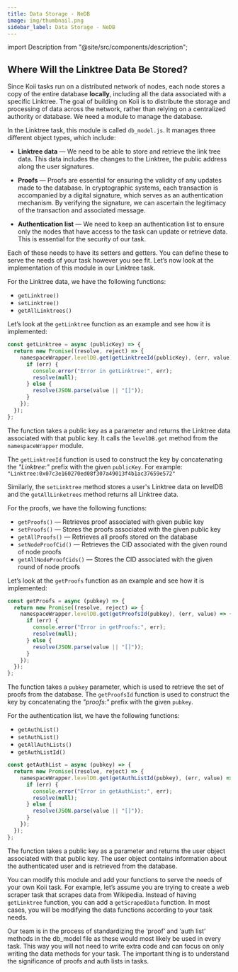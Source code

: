 ```yaml
---
title: Data Storage - NeDB
image: img/thumbnail.png
sidebar_label: Data Storage - NeDB
---
```


import Description from "@site/src/components/description";

<Description
text="This section will provide information on how and where your tasks can store data in a decentralized format. We will continue to learn that with Linktree's example, where we are required to store information about each individual user who creates a Linktree on the application."
/>

## Where Will the Linktree Data Be Stored?

Since Koii tasks run on a distributed network of nodes, each node stores a copy of the entire database **locally**, including all the data associated with a specific Linktree.
The goal of building on Koii is to distribute the storage and processing of data across the network, rather than relying on a centralized authority or database. We
need a module to manage the database.

In the Linktree task, this module is called `db_model.js`. It manages three different object types, which include:

- **Linktree data** — We need to be able to store and retrieve the link tree data. This data includes the changes to the Linktree, the public address along the user signatures.

- **Proofs** — Proofs are essential for ensuring the validity of any updates made to the database. In cryptographic systems, each transaction is accompanied by a digital signature, which serves as an authentication mechanism. By verifying the signature, we can ascertain the legitimacy of the transaction and associated message.

- **Authentication list** — We need to keep an authentication list to ensure only the nodes that have access to the task can update or retrieve data. This is essential for the security of our task.

Each of these needs to have its setters and getters. You can define these to serve the needs of your task however you see fit. Let’s now look at the implementation of this module in our Linktree task.

For the Linktree data, we have the following functions:

- `getLinktree()`
- `setLinktree()`
- `getAllLinktrees()`

Let’s look at the `getLinktree` function as an example and see how it is implemented:

```js
const getLinktree = async (publicKey) => {
  return new Promise((resolve, reject) => {
    namespaceWrapper.levelDB.get(getLinktreeId(publicKey), (err, value) => {
      if (err) {
        console.error("Error in getLinktree:", err);
        resolve(null);
      } else {
        resolve(JSON.parse(value || "[]"));
      }
    });
  });
};
```

The function takes a public key as a parameter and returns the Linktree data associated with that public key. It calls the `levelDB.get` method from the `namespaceWrapper` module.

The `getLinktreeId` function is used to construct the key by concatenating the _"Linktree:"_ prefix with the given `publicKey`. For example: `"Linktree:0x07c3e160270ed08f307a49013f4b1ac37659e572"`

Similarly, the `setLinktree` method stores a user's Linktree data on levelDB and the `getAllLinketrees` method returns all Linktree data.

For the proofs, we have the following functions:

- `getProofs()` — Retrieves proof associated with given public key
- `setProofs()` — Stores the proofs associated with the given public key
- `getAllProofs()` — Retrieves all proofs stored on the database
- `setNodeProofCid()` — Retrieves the CID associated with the given round of node proofs
- `getAllNodeProofCids()` — Stores the CID associated with the given round of node proofs

Let’s look at the `getProofs` function as an example and see how it is implemented:

```js
const getProofs = async (pubkey) => {
  return new Promise((resolve, reject) => {
    namespaceWrapper.levelDB.get(getProofsId(pubkey), (err, value) => {
      if (err) {
        console.error("Error in getProofs:", err);
        resolve(null);
      } else {
        resolve(JSON.parse(value || "[]"));
      }
    });
  });
};
```

The function takes a `pubkey` parameter, which is used to retrieve the set of proofs from the database. The `getProofsId` function is used to construct the key by concatenating the _"proofs:"_ prefix with the given `pubkey`.

For the authentication list, we have the following functions:

- `getAuthList()`
- `setAuthList()`
- `getAllAuthLists()`
- `getAuthListId()`

```js
const getAuthList = async (pubkey) => {
  return new Promise((resolve, reject) => {
    namespaceWrapper.levelDB.get(getAuthListId(pubkey), (err, value) => {
      if (err) {
        console.error("Error in getAuthList:", err);
        resolve(null);
      } else {
        resolve(JSON.parse(value || "[]"));
      }
    });
  });
};
```

The function takes a public key as a parameter and returns the user object associated with that public key. The user object contains information about the authenticated user and is retrieved from the database.

You can modify this module and add your functions to serve the needs of your own Koii task. For example, let’s assume you are trying to create a web scraper task that scrapes data from Wikipedia. Instead of having `getLinktree` function, you can add a `getScrapedData` function. In most cases, you will be modifying the data functions according to your task needs.

Our team is in the process of standardizing the ‘proof’ and ‘auth list’ methods in the db_model file as these would most likely be used in every task. This way you will not need to write extra code and can focus on only writing the data methods for your task. The important thing is to understand the significance of proofs and auth lists in tasks.
